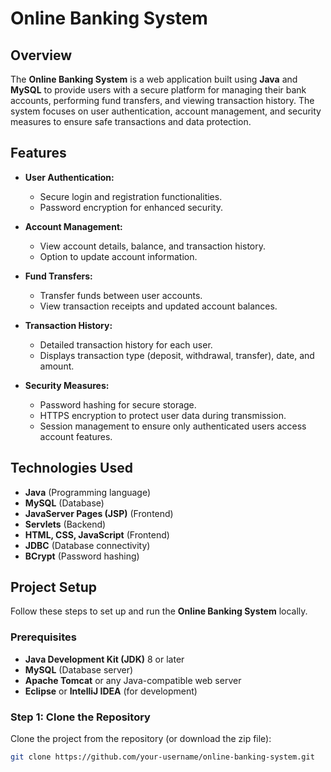 # Online Banking System

## Overview

The **Online Banking System** is a web application built using **Java** and **MySQL** to provide users with a secure platform for managing their bank accounts, performing fund transfers, and viewing transaction history. The system focuses on user authentication, account management, and security measures to ensure safe transactions and data protection.

## Features

- **User Authentication:**
  - Secure login and registration functionalities.
  - Password encryption for enhanced security.

- **Account Management:**
  - View account details, balance, and transaction history.
  - Option to update account information.

- **Fund Transfers:**
  - Transfer funds between user accounts.
  - View transaction receipts and updated account balances.

- **Transaction History:**
  - Detailed transaction history for each user.
  - Displays transaction type (deposit, withdrawal, transfer), date, and amount.

- **Security Measures:**
  - Password hashing for secure storage.
  - HTTPS encryption to protect user data during transmission.
  - Session management to ensure only authenticated users access account features.

## Technologies Used

- **Java** (Programming language)
- **MySQL** (Database)
- **JavaServer Pages (JSP)** (Frontend)
- **Servlets** (Backend)
- **HTML, CSS, JavaScript** (Frontend)
- **JDBC** (Database connectivity)
- **BCrypt** (Password hashing)

## Project Setup

Follow these steps to set up and run the **Online Banking System** locally.

### Prerequisites

- **Java Development Kit (JDK)** 8 or later
- **MySQL** (Database server)
- **Apache Tomcat** or any Java-compatible web server
- **Eclipse** or **IntelliJ IDEA** (for development)

### Step 1: Clone the Repository

Clone the project from the repository (or download the zip file):

```bash
git clone https://github.com/your-username/online-banking-system.git
